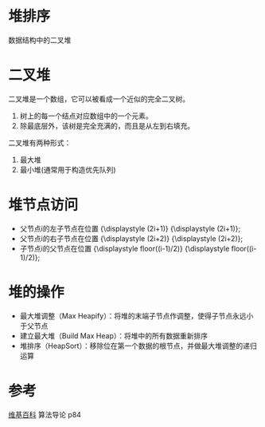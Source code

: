 # 堆排序
数据结构中的二叉堆
# 二叉堆
二叉堆是一个数组，它可以被看成一个近似的完全二叉树。
1. 树上的每一个结点对应数组中的一个元素。
2. 除最底层外，该树是完全充满的，而且是从左到右填充。
   
二叉堆有两种形式：
1. 最大堆
2. 最小堆(通常用于构造优先队列)
   
# 堆节点访问
- 父节点i的左子节点在位置 {\displaystyle (2i+1)} {\displaystyle (2i+1)};
- 父节点i的右子节点在位置 {\displaystyle (2i+2)} {\displaystyle (2i+2)};
- 子节点i的父节点在位置 {\displaystyle floor((i-1)/2)} {\displaystyle floor((i-1)/2)};

# 堆的操作
- 最大堆调整（Max Heapify）：将堆的末端子节点作调整，使得子节点永远小于父节点
- 建立最大堆（Build Max Heap）：将堆中的所有数据重新排序
- 堆排序（HeapSort）：移除位在第一个数据的根节点，并做最大堆调整的递归运算

# 参考

[维基百科](https://zh.wikipedia.org/zh/%E5%A0%86%E6%8E%92%E5%BA%8F)
算法导论 p84